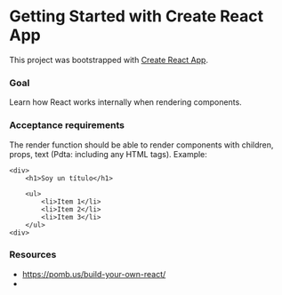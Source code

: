 # Getting Started with Create React App

This project was bootstrapped with [Create React App](https://github.com/facebook/create-react-app).

### Goal

Learn how React works internally when rendering components.

### Acceptance requirements

The render function should be able to render components with children, props, text (Pdta: including any HTML tags). Example:

```
<div>
	<h1>Soy un título</h1>

	<ul>
		<li>Item 1</li>
		<li>Item 2</li>
		<li>Item 3</li>
	</ul>
<div>
```

### Resources

- https://pomb.us/build-your-own-react/
- 
